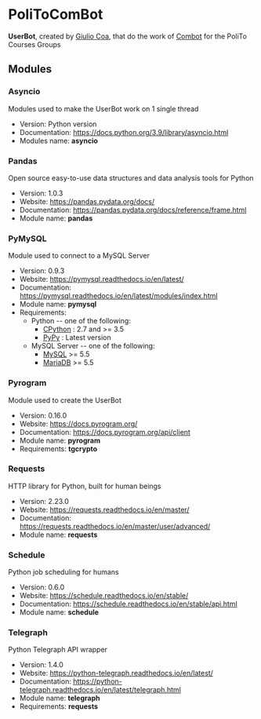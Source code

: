 # PoliToComBot

**UserBot**, created by [Giulio Coa](https://t.me/giulioCoaInCamelCase), that do the work of [Combot](https://t.me/combot) for the PoliTo Courses Groups



## Modules

### Asyncio

Modules used to make the UserBot work on 1 single thread

* Version: Python version
* Documentation: https://docs.python.org/3.9/library/asyncio.html
* Modules name: **asyncio**



### Pandas

Open source easy-to-use data structures and data analysis tools for Python

* Version: 1.0.3
* Website: https://pandas.pydata.org/docs/
* Documentation: https://pandas.pydata.org/docs/reference/frame.html
* Module name: **pandas**



### PyMySQL

Module used to connect to a MySQL Server

* Version: 0.9.3
* Website: https://pymysql.readthedocs.io/en/latest/
* Documentation: https://pymysql.readthedocs.io/en/latest/modules/index.html
* Module name: **pymysql**
* Requirements:
	- Python -- one of the following:
		+ [CPython](http://www.python.org/) : 2.7 and >= 3.5
		+ [PyPy](http://pypy.org/) : Latest version
	- MySQL Server -- one of the following:
		+ [MySQL](http://www.mysql.com/) >= 5.5
		+ [MariaDB](https://mariadb.org/) >= 5.5



### Pyrogram

Module used to create the UserBot

* Version: 0.16.0
* Website: https://docs.pyrogram.org/
* Documentation: https://docs.pyrogram.org/api/client
* Module name: **pyrogram**
* Requirements: **tgcrypto**



### Requests

HTTP library for Python, built for human beings

* Version: 2.23.0
* Website: https://requests.readthedocs.io/en/master/
* Documentation: https://requests.readthedocs.io/en/master/user/advanced/
* Module name: **requests**




### Schedule

Python job scheduling for humans

* Version: 0.6.0
* Website: https://schedule.readthedocs.io/en/stable/
* Documentation: https://schedule.readthedocs.io/en/stable/api.html
* Module name: **schedule**



### Telegraph

Python Telegraph API wrapper

* Version: 1.4.0
* Website: https://python-telegraph.readthedocs.io/en/latest/
* Documentation: https://python-telegraph.readthedocs.io/en/latest/telegraph.html
* Module name: **telegraph**
* Requirements: **requests**
